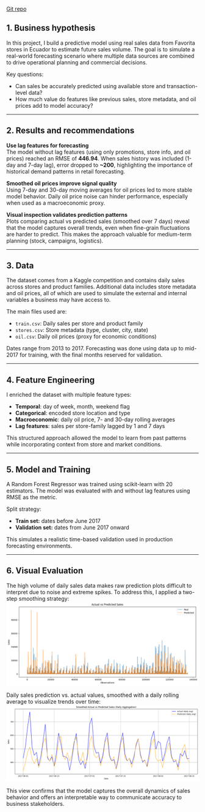 [Git repo](https://github.com/anpac20/sales_predictive_analysis)

## 1. Business hypothesis  
In this project, I build a predictive model using real sales data from Favorita stores in Ecuador to estimate future sales volume. The goal is to simulate a real-world forecasting scenario where multiple data sources are combined to drive operational planning and commercial decisions.

Key questions:

- Can sales be accurately predicted using available store and transaction-level data?
- How much value do features like previous sales, store metadata, and oil prices add to model accuracy?

---

## 2. Results and recommendations  

**Use lag features for forecasting**  
The model without lag features (using only promotions, store info, and oil prices) reached an RMSE of **446.94**. When sales history was included (1-day and 7-day lag), error dropped to **~200**, highlighting the importance of historical demand patterns in retail forecasting.

**Smoothed oil prices improve signal quality**  
Using 7-day and 30-day moving averages for oil prices led to more stable model behavior. Daily oil price noise can hinder performance, especially when used as a macroeconomic proxy.

**Visual inspection validates prediction patterns**  
Plots comparing actual vs predicted sales (smoothed over 7 days) reveal that the model captures overall trends, even when fine-grain fluctuations are harder to predict. This makes the approach valuable for medium-term planning (stock, campaigns, logistics).

---

## 3. Data  
The dataset comes from a Kaggle competition and contains daily sales across stores and product families. Additional data includes store metadata and oil prices, all of which are used to simulate the external and internal variables a business may have access to.

The main files used are:

- `train.csv`: Daily sales per store and product family
- `stores.csv`: Store metadata (type, cluster, city, state)
- `oil.csv`: Daily oil prices (proxy for economic conditions)

Dates range from 2013 to 2017. Forecasting was done using data up to mid-2017 for training, with the final months reserved for validation.

---

## 4. Feature Engineering  
I enriched the dataset with multiple feature types:

- **Temporal**: day of week, month, weekend flag  
- **Categorical**: encoded store location and type  
- **Macroeconomic**: daily oil price, 7- and 30-day rolling averages  
- **Lag features**: sales per store-family lagged by 1 and 7 days

This structured approach allowed the model to learn from past patterns while incorporating context from store and market conditions.

---

## 5. Model and Training  
A Random Forest Regressor was trained using scikit-learn with 20 estimators. The model was evaluated with and without lag features using RMSE as the metric.

Split strategy:

- **Train set:** dates before June 2017  
- **Validation set:** dates from June 2017 onward

This simulates a realistic time-based validation used in production forecasting environments.

---

## 6. Visual Evaluation  

The high volume of daily sales data makes raw prediction plots difficult to interpret due to noise and extreme spikes. To address this, I applied a two-step smoothing strategy:
![pred_valid](images/pred_valid.png)

Daily sales prediction vs. actual values, smoothed with a daily rolling average to visualize trends over time:
![pred_valid_daily](images/pred_valid_daily.png)


This view confirms that the model captures the overall dynamics of sales behavior and offers an interpretable way to communicate accuracy to business stakeholders.
